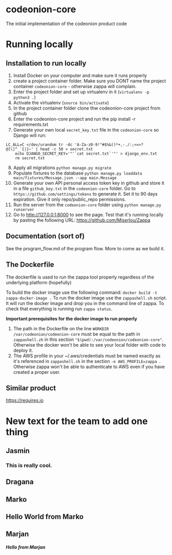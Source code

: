 # codeonion-core
The initial implementation of the codeonion product code


# Running locally

## Installation to run locally

1. Install Docker on your computer and make sure it runs properly
2. create a project container folder. Make sure you DONT name the project container `codeonion-core` - otherwise zappa will complain.
3. Enter the project folder and set up virtualenv in it (`virtualenv -p python3 .`) 
4. Activate the virtualenv (`source bin/activate`)
5. In the project container folder clone thw codeonion-core project from github
6. Enter the codeonion-core project and run the pip install -r requirements.txt
7. Generate your own local `secret_key.txt` file in the `codeonion-core` so Django will run:
```
LC_ALL=C </dev/urandom tr -dc 'A-Za-z0-9!"#$%&()*+,-./:;<=>?@[\]^_`{|}~' | head -c 50 > secret.txt
    echo DJANGO_SECRET_KEY='"'`cat secret.txt`'"' > django_env.txt
    rm secret.txt
```
8. Apply all migrations `python manage.py migrate`
9. Populate fixtures to the database `python manage.py loaddata main/fixtures/Message.json --app main.Message`
10. Generate your own API personal access token key in github and store it in a file `github_key.txt` in the `codeonion-core` folder. Go to `https://github.com/settings/tokens` to generate it. Set it to 90 days expiration. Give it only repo/public_repo permissions.
11. Run the server from the `codeonion-core` folder using `python manage.py runserver`
12. Go to http://127.0.0.1:8000 to see the page. Test that it's running locally by pasting the following URL: https://github.com/Miserlou/Zappa

## Documentation (sort of)
See the program_flow.md of the program flow. More to come as we build it. 

## The Dockerfile 
The dockerfile is used to run the zappa tool properly regardless of the underlying platform (hopefully)


To build the docker image use the following command:
`docker build -t zappa-docker-image .`
To run the docker image use the `zappashell.sh` script. 
It will run the docker image and drop you in the command line of zappa. To check that everything is running run `zappa status`.

**Important prerequisites for the docker image to run properly**
1. The path in the Dockerfile on the line `WORKDIR /var/codeonion/codeonion-core` must be equal to the path in `zappashell.zh` in this section `"$(pwd):/var/codeonion/codeonion-core"`. Otherwise the docker won't be able to see your local folder with code to deploy it. 
2. The AWS profile in your ~/.aws/credentials must be named exactly as it's referenced in `zappashell.sh` in  the section `-e AWS_PROFILE=zappa `. Otherwise zappa won't be able to authenticate to AWS even if you have created a proper user. 


## Similar product
https://requires.io 

# New text for the team to add one thing

## Jasmin
### This is really cool.    
## Dragana

## Marko
## Hello World from Marko
## Marjan
##### Hello from Marjan
